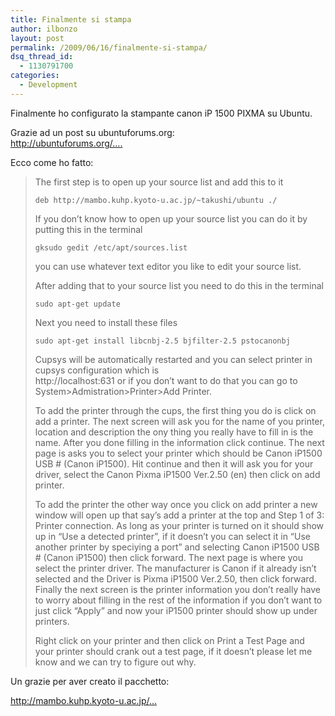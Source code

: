 ```yaml
---
title: Finalmente si stampa
author: ilbonzo
layout: post
permalink: /2009/06/16/finalmente-si-stampa/
dsq_thread_id:
  - 1130791700
categories:
  - Development
---
```

<p>Finalmente ho configurato la stampante canon iP 1500 PIXMA su Ubuntu.</p>
<p>Grazie ad un post su ubuntuforums.org:<br />
<a href="http://ubuntuforums.org/showthread.php?t=487890">http://ubuntuforums.org/&#8230;.</a></p>
<p>Ecco come ho fatto:</p>
<blockquote><p>
The first step is to open up your source list and add this to it</p>
<p><code>deb http://mambo.kuhp.kyoto-u.ac.jp/~takushi/ubuntu ./</code></p>
<p>If you don&#8217;t know how to open up your source list you can do it by putting this in the terminal</p>
<p><code>gksudo gedit /etc/apt/sources.list</code></p>
<p>you can use whatever text editor you like to edit your source list.</p>
<p>After adding that to your source list you need to do this in the terminal</p>
<p><code>sudo apt-get update</code></p>
<p>Next you need to install these files</p>
<p><code>sudo apt-get install libcnbj-2.5 bjfilter-2.5 pstocanonbj</code></p>
<p>Cupsys will be automatically restarted and you can select printer in cupsys configuration which is<br />
http://localhost:631 or if you don&#8217;t want to do that you can go to System>Admistration>Printer>Add Printer.</p>
<p>To add the printer through the cups, the first thing you do is click on add a printer. The next screen will ask you for the name of you printer, location and description the ony thing you really have to fill in is the name. After you done filling in the information click continue. The next page is asks you to select your printer which should be Canon iP1500 USB # (Canon iP1500). Hit continue and then it will ask you for your driver, select the Canon Pixma iP1500 Ver.2.50 (en) then click on add printer.</p>
<p>To add the printer the other way once you click on add printer a new window will open up that say&#8217;s add a printer at the top and Step 1 of 3: Printer connection. As long as your printer is turned on it should show up in &#8220;Use a detected printer&#8221;, if it doesn&#8217;t you can select it in &#8220;Use another printer by speciying a port&#8221; and selecting Canon iP1500 USB # (Canon iP1500) then click forward. The next page is where you select the printer driver. The manufacturer is Canon if it already isn&#8217;t selected and the Driver is Pixma iP1500 Ver.2.50, then click forward. Finally the next screen is the printer information you don&#8217;t really have to worry about filling in the rest of the information if you don&#8217;t want to just click &#8220;Apply&#8221; and now your iP1500 printer should show up under printers.</p>
<p>Right click on your printer and then click on Print a Test Page and your printer should crank out a test page, if it doesn&#8217;t please let me know and we can try to figure out why.
</p></blockquote>
<p>Un grazie per aver creato il pacchetto:<br />
<a href=" http://mambo.kuhp.kyoto-u.ac.jp/~takushi/#canon"></p>
<p>http://mambo.kuhp.kyoto-u.ac.jp/&#8230;</a></p>
